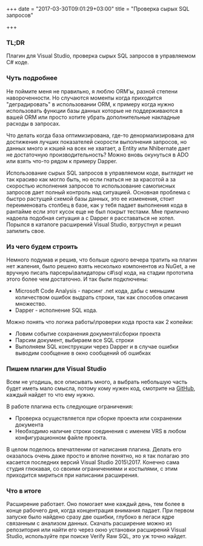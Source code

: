 +++
date = "2017-03-30T09:01:29+03:00"
title = "Проверка сырых SQL запросов"

+++
### TL;DR
Плагин для Visual Studio, проверка сырых SQL запросов в управляемом C# коде.

### Чуть подробнее
Не поймите меня не правильно, я люблю ORM'ы, разной степени навороченности. Но случаются моменты когда приходится "деградировать" в использовании ORM, к примеру когда нужно использовать функции базы данных которые не поддерживаются в вашей ORM или просто хотите убрать дополнительные накладные расходы в запросах. 

Что делать когда база оптимизирована, где-то денормализирована для достижения лучших показателей скорости выполнения запросов, но данных много и кэшей на всех не хватает, а Entity или Nhibernate дает не достаточную производительность? Можно вновь окунуться в ADO или взять что-то рядом к примеру Dapper.

Использование сырых SQL запросов в управляемом коде, выглядит не так красиво как могло быть, но если гнаться не за красотой а за скоростью исполнения запросов то использование самописных запросов дает полный контроль над ситуацией. Основная проблема с быстро растущей схемой базы данных, это ее изменения, стоит переименовать столбец в базе, как у тебя падает выполнения кода в рантайме если этот кусок еще не был покрыт тестами. Мне прилично надоела подобная ситуация а с Dapper я расставаться не хотел. Порылся в каталоге расширений Visual Studio, взгрустнул и решил запилить свое.

### Из чего будем строить
 Немного подумав и решив, что больше одного вечера тратить на плагин нет жаления, было решено взять несколько компонентов из NuGet, а не вручную писать парсеры\валидаторы c#\sql кода, на стадии прототипа этого более чем достаточно. И так были подключены:

- Microsoft Code Analysis - парсинг .net кода, дабы с меньшим количеством ошибок выдрать строки, так как способов описания множество.
- Dapper - исполнение SQL кода.

Можно понять что логика работы\проверки кода проста как 2 копейки:

- Ловим событие сохранения документа\сборки проекта 
- Парсим документ, выбираем все SQL строки
- Выполняем SQL конструкции через Dapper и в случае ошибки выводим сообщение в окно сообщений об ошибках


### Пишем плагин для Visual Studio
Всем не угодишь, все описывать много, а выбрать небольшую часть будет иметь мало смысла, потому кому нужен код, смотрите на [GitHub](https://github.com/pkochubey/VerifyRawSql), каждый найдет то что ему нужно. 

В работе плагина есть следующие ограничения:

- Проверка осуществляется при сборке проекта или сохранении документа
- Необходимо наличие строки соединения с именем VRS в любом конфигурационном файле проекта. 

В целом поделюсь впечатленим от написания плагина. Делать его оказалось очень даже просто и вполне понятно, но я так полагаю это касается последних версий Visual Studio 2015\2017. Конечно сама студия глюкавая, со своими ограничениями и костылями, с этим приходится мириться при написании расширения.

### Что в итоге
Расширение работает. Оно помогает мне каждый день, тем более в конце рабочего дня, когда концентрация внимания падает. При первом запуске было найдено сразу две ошибки, глубоко в легаси ядре связанным с анализом данных. 
Скачать расширение можно из репозитория или найти его через окно установки расширений Visual Studio, используйте при поиске Verify Raw SQL, это уж точно найдет.


